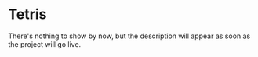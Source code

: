# Tetris

There's nothing to show by now, but the description will appear as soon as the project will go live.
